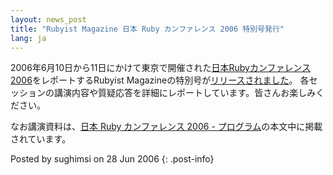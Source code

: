 ```yaml
---
layout: news_post
title: "Rubyist Magazine 日本 Ruby カンファレンス 2006 特別号発行"
lang: ja
---
```


2006年6月10日から11日にかけて東京で開催された[日本Rubyカンファレンス2006][1]をレポートするRubyist
Magazineの特別号が[リリースされました][2]。 各セッションの講演内容や質疑応答を詳細にレポートしています。皆さんお楽しみください。

なお講演資料は、[日本 Ruby カンファレンス 2006 - プログラム][3]の本文中に掲載されています。

Posted by sughimsi on 28 Jun 2006
{: .post-info}



[1]: http://jp.rubyist.net/RubyKaigi2006/ 
[2]: http://jp.rubyist.net/magazine/?RubyKaigi2006 
[3]: http://jp.rubyist.net/RubyKaigi2006/program.html 

